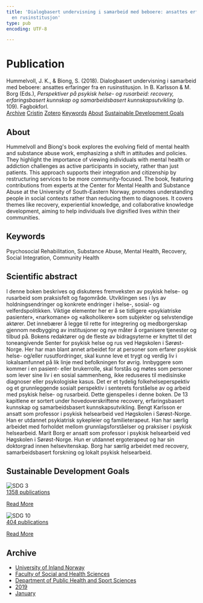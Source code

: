 ```yaml
---
title: 'Dialogbasert undervisning i samarbeid med beboere: ansattes erfaringer fra
  en rusinstitusjon'
type: pub
encoding: UTF-8

---
```

<h1>Publication</h1>
<article id="csl-bib-container-MUITACRJ" class="csl-bib-container">
  <div class="csl-bib-body"> <div class="csl-entry">Hummelvoll, J. K., &#38; Biong, S. (2018). Dialogbasert undervisning i samarbeid med beboere: ansattes erfaringer fra en rusinstitusjon. In B. Karlsson &#38; M. Borg (Eds.), <i>Perspektiver på psykisk helse- og rusarbeid: recovery, erfaringsbasert kunnskap og samarbeidsbasert kunnskapsutvikling</i> (p. 109). Fagbokforl.</div> </div>
  <div class="csl-bib-buttons">
    <a href="#taxonomy-article-MUITACRJ" alt="archive" class="csl-bib-button">Archive</a>
    <a href="https://app.cristin.no/results/show.jsf?id=1667403" alt="Cristin" class="csl-bib-button">Cristin</a>
    <a href="http://zotero.org/groups/5881554/items/MUITACRJ" alt="Zotero" class="csl-bib-button">Zotero</a>
    <a href="#keywords-article-MUITACRJ" alt="keywords" class="csl-bib-button">Keywords</a>
    <a href="#about-article-MUITACRJ" alt="about_pub" class="csl-bib-button">About</a>
    <a href="#sdg-article-MUITACRJ" alt="sdg" class="csl-bib-button">Sustainable Development Goals</a>
  </div>
  <div id="csl-bib-meta-container-MUITACRJ"></div>
</article>
<div id="csl-bib-meta-MUITACRJ" class="csl-bib-meta">
  <article id="about-article-MUITACRJ" class="about_pub-article">
    <h1>About</h1>
    Hummelvoll and Biong's book explores the evolving field of mental health and substance abuse work, emphasizing a shift in attitudes and policies. They highlight the importance of viewing individuals with mental health or addiction challenges as active participants in society, rather than just patients. This approach supports their integration and citizenship by restructuring services to be more community-focused. The book, featuring contributions from experts at the Center for Mental Health and Substance Abuse at the University of South-Eastern Norway, promotes understanding people in social contexts rather than reducing them to diagnoses. It covers themes like recovery, experiential knowledge, and collaborative knowledge development, aiming to help individuals live dignified lives within their communities.
  </article>
  <article id="keywords-article-MUITACRJ" class="keywords-article">
    <h1>Keywords</h1>
    Psychosocial Rehabilitation, Substance Abuse, Mental Health, Recovery, Social Integration, Community Health
  </article>
  <article id="abstract-article-MUITACRJ" class="abstract-article">
    <h1>Scientific abstract</h1>
    I denne boken beskrives og diskuteres fremveksten av psykisk helse- og rusarbeid som praksisfelt og fagområde. Utviklingen ses i lys av holdningsendringer og konkrete endringer i helse-, sosial- og velferdspolitikken. Viktige elementer her er å se tidligere «psykiatriske pasienter», «narkomane» og «alkoholikere» som subjekter og selvstendige aktører. Det innebærer å legge til rette for integrering og medborgerskap gjennom nedbygging av institusjoner og nye måter å organisere tjenester og tilbud på. Bokens redaktører og de fleste av bidragsyterne er knyttet til det toneangivende Senter for psykisk helse og rus ved Høgskolen i Sørøst-Norge. Her har man blant annet arbeidet for at personer som erfarer psykisk helse- og/eller rusutfordringer, skal kunne leve et trygt og verdig liv i lokalsamfunnet på lik linje med befolkningen for øvrig. Innbyggere som kommer i en pasient- eller brukerrolle, skal forstås og møtes som personer som lever sine liv i en sosial sammenheng, ikke reduseres til medisinske diagnoser eller psykologiske kasus. Det er et tydelig folkehelseperspektiv og et grunnleggende sosialt perspektiv i senterets forståelse av og arbeid med psykisk helse- og rusarbeid. Dette gjenspeiles i denne boken. De 13 kapitlene er sortert under hovedoverskriftene recovery, erfaringsbasert kunnskap og samarbeidsbasert kunnskapsutvikling. Bengt Karlsson er ansatt som professor i psykisk helsearbeid ved Høgskolen i Sørøst-Norge. Han er utdannet psykiatrisk sykepleier og familieterapeut. Han har særlig arbeidet med forholdet mellom grunnlagsforståelser og praksiser i psykisk helsearbeid. Marit Borg er ansatt som professor i psykisk helsearbeid ved Høgskolen i Sørøst-Norge. Hun er utdannet ergoterapeut og har sin doktorgrad innen helsevitenskap. Borg har særlig arbeidet med recovery, samarbeidsbasert forskning og lokalt psykisk helsearbeid.
  </article>
  <article id="sdg-article-MUITACRJ" class="sdg-article">
    <h1>Sustainable Development Goals</h1>
    <div class="sdg-container"><div id="sdg3" class="sdg">
        <img src="{{< params subfolder >}}images/sdg/sdg03_en.png" class="image" alt="SDG 3">
        <div class="sdg-overlay">
          <a href="/en/archive/?key=?sdg=3#archive" class="sdg-publication-count"><span>1358</span> publications</a>
          <p><a href="https://sdgs.un.org/goals/goal3" class="sdg-read-more">Read More</a></p>
        </div>
      </div> <div id="sdg10" class="sdg">
        <img src="{{< params subfolder >}}images/sdg/sdg10_en.png" class="image" alt="SDG 10">
        <div class="sdg-overlay">
          <a href="/en/archive/?key=?sdg=10#archive" class="sdg-publication-count"><span>404</span> publications</a>
          <p><a href="https://sdgs.un.org/goals/goal10" class="sdg-read-more">Read More</a></p>
        </div>
      </div></div>
  </article>
  <article id="taxonomy-article-MUITACRJ" class="taxonomy-article">
    <h1>Archive</h1>
    <ul>
      <li>
        <a href="/en/archive/?key=3DCRN523">University of Inland Norway</a>
      </li>
      <li>
        <a href="/en/archive/?key=IDKFS3MX">Faculty of Social and Health Sciences</a>
      </li>
      <li>
        <a href="/en/archive/?key=FJXE3Z8X">Department of Public Health and Sport Sciences</a>
      </li>
      <li>
        <a href="/en/archive/?key=MXF6ZEHK">2019</a>
      </li>
      <li>
        <a href="/en/archive/?key=NHB4FPNW">January</a>
      </li>
    </ul>
  </article>
</div>
